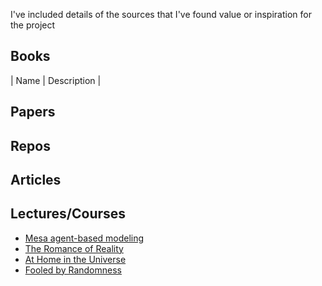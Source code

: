 I've included details of the sources that I've found value or inspiration for the project

## Books

| Name | Description |


## Papers


## Repos


## Articles


## Lectures/Courses




* [Mesa agent-based modeling](https://github.com/projectmesa/mesa)
* [The Romance of Reality](https://www.amazon.com/Romance-Reality-Organizes-Consciousness-Complexity-ebook/dp/B09GW3G45J/ref=tmm_kin_swatch_0?_encoding=UTF8&qid=1661627602&sr=8-2)
* [At Home in the Universe](https://www.amazon.com/At-Home-Universe-Self-Organization-Complexity-ebook/dp/B004VEEO12/ref=tmm_kin_swatch_0?_encoding=UTF8&qid=1661627686&sr=8-1)
* [Fooled by Randomness](https://www.amazon.com/gp/product/B001FA0W5W/ref=dbs_a_def_awm_bibl_vppi_i3)






